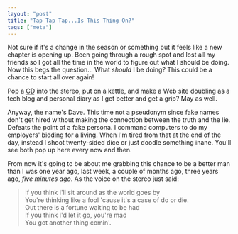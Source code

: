 ```yaml
---
layout: "post"
title: "Tap Tap Tap...Is This Thing On?"
tags: ["meta"]
---
```


Not sure if it's a change in the season or something but it feels like
a new chapter is opening up.
Been going through a rough spot and lost all my friends so I got all
the time in the world to figure out what I should be doing.
Now this begs the question...
What _should_ I be doing?
This could be a chance to start all over again!

Pop a <abbr title="compact disc">CD</abbr> into the stereo, put on a
kettle, and make a Web site doubling as a tech blog and personal diary
as I get better and get a grip?
May as well.

Anyway, the name's Dave.
This time not a pseudonym since fake names don't get hired without
making the connection between the truth and the lie.
Defeats the point of a fake persona.
I command computers to do my employers' bidding for a living.
When I'm tired from that at the end of the day, instead I shoot
twenty-sided dice or just doodle something inane.
You'll see both pop up here every now and then.

From now it's going to be about me grabbing this chance to be a better
man than I was one year ago, last week, a couple of months ago, three
years ago, *five minutes ago*.
As the voice on the stereo just said:

> If you think I'll sit around as the world goes by<br>
> You're thinking like a fool 'cause it's a case of do or die.<br>
> Out there is a fortune waiting to be had<br>
> If you think I'd let it go, you're mad<br>
> You got another thing comin'.
